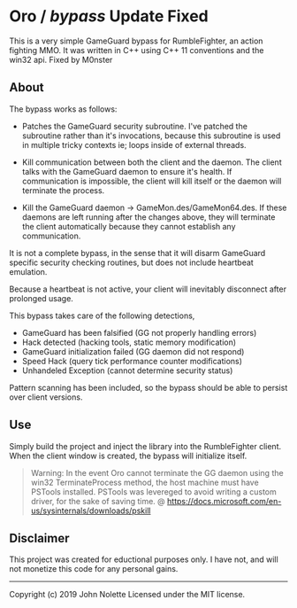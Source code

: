 # Oro / ***bypass*** Update Fixed

This is a very simple GameGuard bypass for RumbleFighter, an action fighting MMO. It was written in C++ using C++ 11 conventions and the win32 api. Fixed by M0nster

## About

The bypass works as follows:

* Patches the GameGuard security subroutine. I've patched the subroutine rather than it's invocations, because this subroutine is used in multiple tricky contexts ie; loops inside of external threads.

* Kill communication between both the client and the daemon. The client talks with the GameGuard daemon to ensure it's health. If communication is impossible, the client will kill itself or the daemon will terminate the process.

* Kill the GameGuard daemon -> GameMon.des/GameMon64.des. If these daemons are left running after the changes above, they will terminate the client automatically because they cannot establish any communication.


It is not a complete bypass, in the sense that it will disarm GameGuard specific security checking routines, but does not include heartbeat emulation.

Because a heartbeat is not active, your client will inevitably disconnect after prolonged usage.

This bypass takes care of the following detections,

* GameGuard has been falsified (GG not properly handling errors)
* Hack detected (hacking tools, static memory modification)
* GameGuard initialization failed (GG daemon did not respond)
* Speed Hack (query tick performance counter modifications)
* Unhandeled Exception (cannot determine security status)

Pattern scanning has been included, so the bypass should be able to persist over client versions.

## Use

Simply build the project and inject the library into the RumbleFighter client. When the client window is created, the bypass will initialize itself.

> Warning: In the event Oro cannot terminate the GG daemon using the win32 TerminateProcess method, the host machine must have PSTools installed. PSTools was levereged to avoid writing a custom driver, for the sake of saving time. @ https://docs.microsoft.com/en-us/sysinternals/downloads/pskill

## Disclaimer

This project was created for eductional purposes only. I have not, and will not monetize this code for any personal gains.

---

Copyright (c) 2019 John Nolette Licensed under the MIT license.

